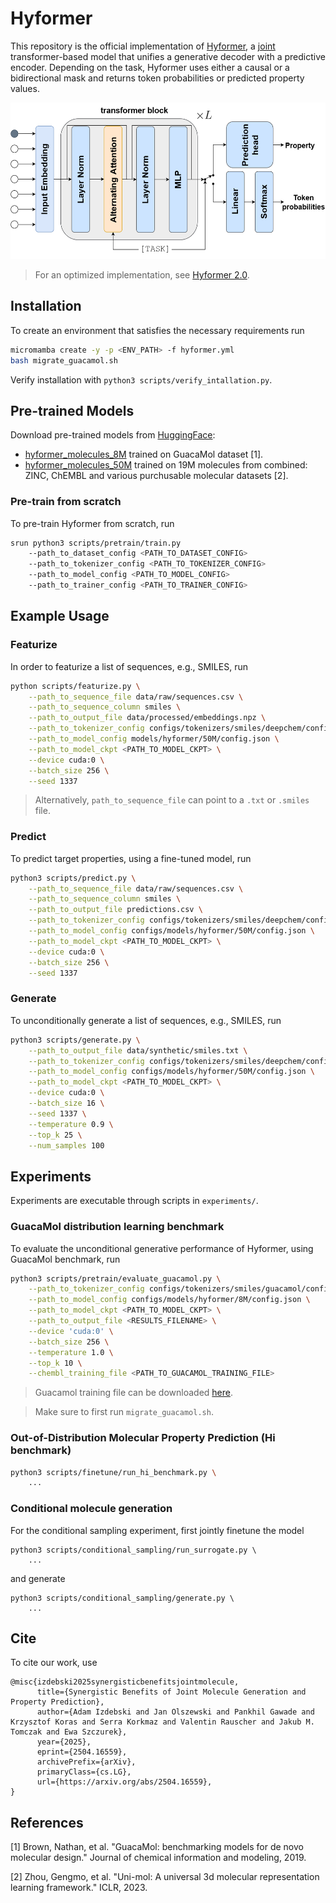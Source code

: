 # Hyformer

This repository is the official implementation of [Hyformer](https://arxiv.org/abs/2504.16559), a [joint](https://www.microsoft.com/en-us/research/wp-content/uploads/2016/02/LasserreBishopMinka06.pdf) transformer-based model that unifies a generative decoder with a predictive encoder. Depending on the task, Hyformer uses either a causal or a bidirectional mask and returns token probabilities or predicted property values.

<img src="hyformer.png" width="520" height="250"/>

> For an optimized implementation, see [Hyformer 2.0](https://github.com/szczurek-lab/hyformer/tree/hyformer-2.0). 


## Installation

To create an environment that satisfies the necessary requirements run
```bash
micromamba create -y -p <ENV_PATH> -f hyformer.yml
bash migrate_guacamol.sh 
```

Verify installation with `python3 scripts/verify_intallation.py`.

## Pre-trained Models

Download pre-trained models from [HuggingFace](https://huggingface.co/SzczurekLab/hyformer):

- [hyformer_molecules_8M](https://huggingface.co/SzczurekLab/hyformer_molecules_8M) trained on GuacaMol dataset [1].
- [hyformer_molecules_50M](https://huggingface.co/SzczurekLab/hyformer_molecules_50M) trained on 19M molecules from combined: ZINC, ChEMBL and various purchusable molecular datasets [2]. 

### Pre-train from scratch

To pre-train Hyformer from scratch, run

```bash
srun python3 scripts/pretrain/train.py
    --path_to_dataset_config <PATH_TO_DATASET_CONFIG>
    --path_to_tokenizer_config <PATH_TO_TOKENIZER_CONFIG>
    --path_to_model_config <PATH_TO_MODEL_CONFIG>
    --path_to_trainer_config <PATH_TO_TRAINER_CONFIG>
```

## Example Usage

### Featurize

In order to featurize a list of sequences, e.g., SMILES, run

```bash
python scripts/featurize.py \
    --path_to_sequence_file data/raw/sequences.csv \
    --path_to_sequence_column smiles \
    --path_to_output_file data/processed/embeddings.npz \
    --path_to_tokenizer_config configs/tokenizers/smiles/deepchem/config.json \
    --path_to_model_config models/hyformer/50M/config.json \
    --path_to_model_ckpt <PATH_TO_MODEL_CKPT> \
    --device cuda:0 \
    --batch_size 256 \
    --seed 1337
```

> Alternatively, `path_to_sequence_file` can point to a `.txt` or `.smiles` file. 

### Predict

To predict target properties, using a fine-tuned model, run
```bash
python3 scripts/predict.py \
    --path_to_sequence_file data/raw/sequences.csv \
    --path_to_sequence_column smiles \
    --path_to_output_file predictions.csv \
    --path_to_tokenizer_config configs/tokenizers/smiles/deepchem/config.json \
    --path_to_model_config configs/models/hyformer/50M/config.json \
    --path_to_model_ckpt <PATH_TO_MODEL_CKPT> \
    --device cuda:0 \
    --batch_size 256 \
    --seed 1337
```

### Generate

To unconditionally generate a list of sequences, e.g., SMILES, run
```bash
python3 scripts/generate.py \
    --path_to_output_file data/synthetic/smiles.txt \
    --path_to_tokenizer_config configs/tokenizers/smiles/deepchem/config.json \
    --path_to_model_config configs/models/hyformer/50M/config.json \
    --path_to_model_ckpt <PATH_TO_MODEL_CKPT> \
    --device cuda:0 \
    --batch_size 16 \
    --seed 1337 \
    --temperature 0.9 \
    --top_k 25 \
    --num_samples 100
```


## Experiments

Experiments are executable through scripts in `experiments/`.

### GuacaMol distribution learning benchmark

To evaluate the unconditional generative performance of Hyformer, using GuacaMol benchmark, run 
```bash
python3 scripts/pretrain/evaluate_guacamol.py \
    --path_to_tokenizer_config configs/tokenizers/smiles/guacamol/config.json \
    --path_to_model_config configs/models/hyformer/8M/config.json \
    --path_to_model_ckpt <PATH_TO_MODEL_CKPT> \
    --path_to_output_file <RESULTS_FILENAME> \
    --device 'cuda:0' \
    --batch_size 256 \
    --temperature 1.0 \
    --top_k 10 \
    --chembl_training_file <PATH_TO_GUACAMOL_TRAINING_FILE>
```

> Guacamol training file can be downloaded [here](https://ndownloader.figshare.com/files/13612760).

> Make sure to first run `migrate_guacamol.sh`. 

### Out-of-Distribution Molecular Property Prediction (Hi benchmark)

```bash
python3 scripts/finetune/run_hi_benchmark.py \
    ...
```


### Conditional molecule generation

For the conditional sampling experiment, first jointly finetune the model
```train
python3 scripts/conditional_sampling/run_surrogate.py \
    ...
```
and generate
```train
python3 scripts/conditional_sampling/generate.py \
    ...
```

## Cite

To cite our work, use

```
@misc{izdebski2025synergisticbenefitsjointmolecule,
      title={Synergistic Benefits of Joint Molecule Generation and Property Prediction}, 
      author={Adam Izdebski and Jan Olszewski and Pankhil Gawade and Krzysztof Koras and Serra Korkmaz and Valentin Rauscher and Jakub M. Tomczak and Ewa Szczurek},
      year={2025},
      eprint={2504.16559},
      archivePrefix={arXiv},
      primaryClass={cs.LG},
      url={https://arxiv.org/abs/2504.16559}, 
}
```

## References

[1] Brown, Nathan, et al. "GuacaMol: benchmarking models for de novo molecular design." Journal of chemical information and modeling, 2019.

[2] Zhou, Gengmo, et al. "Uni-mol: A universal 3d molecular representation learning framework." ICLR, 2023.
